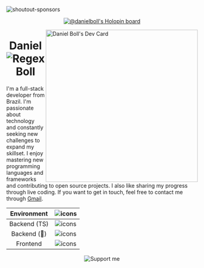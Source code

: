   ![shoutout-sponsors](https://sponsor-spotlight.vercel.app/sponsor?login=daniel-boll)
  
  <p align="center">
  <a href="https://holopin.io/@danielboll">
    <img src="https://holopin.me/danielboll" alt="@danielboll's Holopin board"/>
  </a>
  </p>
  
<div align="left">
  <a href="https://api.daily.dev/get?r=omBratteng" target="_blank">
  <img 
       src="https://api.daily.dev/devcards/2f4518bacd9e4dd8951d8303ef5636cf.png?r=jdr" 
       width="400" 
       alt="Daniel Boll's Dev Card"
       align="right"
   />
  </a>
</div>

<h1 align="center">Daniel <img src="https://skillicons.dev/icons?i=regex" alt="Regex"/> Boll</h1>

  I'm a full-stack developer from Brazil. I'm passionate about technology and constantly seeking new challenges to expand my skillset. I enjoy mastering new programming languages and frameworks and contributing to open source projects. I also like sharing my progress through live coding. If you want to get in touch, feel free to contact me through [Gmail](mailto:danielboll.academico@gmail.com).

<div align="center">
  
| Environment | ![icons](https://skillicons.dev/icons?i=linux,git,neovim) |
:---: | :---: |
| Backend (TS) | ![icons](https://skillicons.dev/icons?i=nestjs,mongodb,kafka) |
| Backend (🦀) | ![icons](https://skillicons.dev/icons?i=rust,actix,postgres) |
| Frontend | ![icons](https://skillicons.dev/icons?i=react,mui,next) |
  
</div>

<p align="center">     
  <img src="https://img.buymeacoffee.com/button-api/?text=Support me&emoji=&slug=daniel.boll&button_colour=5F7FFF&font_colour=ffffff&font_family=Lato&outline_colour=000000&coffee_colour=FFDD00" alt="Support me"/>
  </p>

